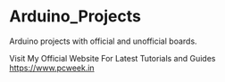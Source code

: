 # Arduino_Projects
Arduino projects with official and unofficial boards.

Visit My Official Website For Latest Tutorials and Guides
https://www.pcweek.in
